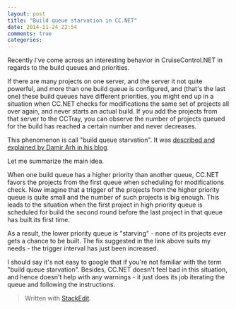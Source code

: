 ```yaml
---
layout: post
title: "Build queue starvation in CC.NET"
date: 2014-11-24 22:54
comments: true
categories: 
---
```


Recently I've come across an interesting behavior in CruiseControl.NET in regards to the build queues and priorities. 

If there are many projects on one server, and the server it not quite powerful, and more than one build queue is configured, and (that's the last one) these build queues have different priorities, you might end up in a situation when CC.NET checks for modifications the same set of projects all over again, and never starts an actual build. If you add the projects from that server to the CCTray, you can observe the number of projects queued for the build has reached a certain number and never decreases.

This phenomenon is call "build queue starvation". It was [described and explained by Damir Arh in his blog](http://www.damirscorner.com/AvoidingQueueStarvationInCruiseControlNET.aspx).

Let me summarize the main idea.

When one build queue has a higher priority than another queue, CC.NET favors the projects from the first queue when scheduling for modifications check. Now imagine that a trigger of the projects from the higher priority queue is quite small and the number of such projects is big enough. This leads to the situation when the first project in high priority queue is scheduled for build the second round before the last project in that queue has built its first time. 

As a result, the lower priority queue is "starving" - none of its projects ever gets a chance to be built. The fix suggested in the link above suits my needs - the trigger interval has just been increased. 

I should say it's not easy to google that if you're not familiar with the term "build queue starvation". Besides, CC.NET doesn't feel bad in this situation, and hence doesn't help with any warnings - it just does its job iterating the queue and following the instructions.


> Written with [StackEdit](https://stackedit.io/).